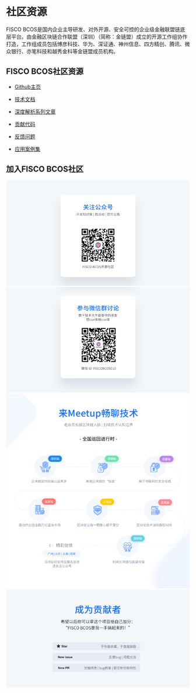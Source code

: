 # 社区资源

FISCO BCOS是国内企业主导研发、对外开源、安全可控的企业级金融联盟链底层平台。由金融区块链合作联盟（深圳）（简称：金链盟）成立的开源工作组协作打造，工作组成员包括博彦科技、华为、深证通、神州信息、四方精创、腾讯、微众银行、亦笔科技和越秀金科等金链盟成员机构。

## FISCO BCOS社区资源

- [Github主页](https://github.com/FISCO-BCOS/bcos-tars-services)  
- [技术文档](https://fisco-bcos-documentation.readthedocs.io)

- [深度解析系列文章](http://mp.weixin.qq.com/mp/homepage?__biz=MzA3MTI5Njg4Mw==&hid=2&sn=4f6d7251fbc4a73ed600e1d6fd61efc1&scene=18#wechat_redirect) 
- [贡献代码](https://mp.weixin.qq.com/s/_w_auH8X4SQQWO3lhfNrbQ)
- [反馈问题](https://github.com/FISCO-BCOS/bcos-tars-services/issues)
- [应用案例集](https://mp.weixin.qq.com/s/cUjuWf1eGMbG3AFq60CBUA)

## 加入FISCO BCOS社区

<a name="QR"></a>
![](../../../2.x/images/community/qr_code1.png)
![](../../../2.x/images/community/qr_code2.1.png)
![](../../../2.x/images/community/changeable_body.png)
![](../../../2.x/images/community/tailer.png)

